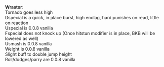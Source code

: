 **Wrastor**:  
Tornado goes less high  
Dspecial is a quick, in place burst, high endlag, hard punishes on read, little on reaction  
Uspecial is 0.0.8 vanilla   
Fspecial does not knock up (Once hitstun modifier is in place, BKB will be lowered as well)  
Usmash is 0.0.8 vanilla  
Weight is 0.0.8 vanilla  
Slight buff to double jump height  
Roll/dodges/parry are 0.0.8 vanilla  